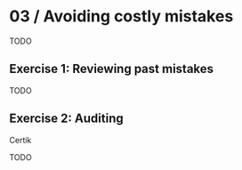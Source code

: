 # 03 / Avoiding costly mistakes

TODO

## Exercise 1: Reviewing past mistakes

TODO

## Exercise 2: Auditing 

Certik

TODO
